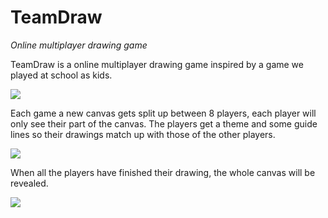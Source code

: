 # TeamDraw
*Online multiplayer drawing game*

TeamDraw is a online multiplayer drawing game inspired by a game we played at school as kids.

<img src="https://creatoratnight.com/github/td01.png">

Each game a new canvas gets split up between 8 players, each player will only see their part of the canvas. 
The players get a theme and some guide lines so their drawings match up with those of the other players.

<img src="https://creatoratnight.com/github/td02.png">

When all the players have finished their drawing, the whole canvas will be revealed.

<img src="https://creatoratnight.com/github/td03.png">
